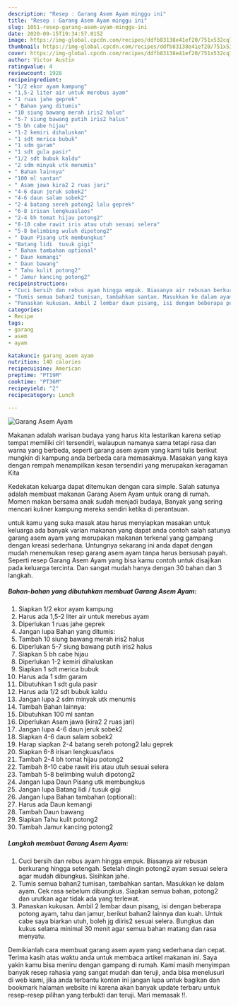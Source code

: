 ```yaml
---
description: "Resep : Garang Asem Ayam minggu ini"
title: "Resep : Garang Asem Ayam minggu ini"
slug: 1051-resep-garang-asem-ayam-minggu-ini
date: 2020-09-15T19:34:57.015Z
image: https://img-global.cpcdn.com/recipes/ddfb83138e41ef20/751x532cq70/garang-asem-ayam-foto-resep-utama.jpg
thumbnail: https://img-global.cpcdn.com/recipes/ddfb83138e41ef20/751x532cq70/garang-asem-ayam-foto-resep-utama.jpg
cover: https://img-global.cpcdn.com/recipes/ddfb83138e41ef20/751x532cq70/garang-asem-ayam-foto-resep-utama.jpg
author: Victor Austin
ratingvalue: 4
reviewcount: 1928
recipeingredient:
- "1/2 ekor ayam kampung"
- "1,5-2 liter air untuk merebus ayam"
- "1 ruas jahe geprek"
- " Bahan yang ditumis"
- "10 siung bawang merah iris2 halus"
- "5-7 siung bawang putih iris2 halus"
- "5 bh cabe hijau"
- "1-2 kemiri dihaluskan"
- "1 sdt merica bubuk"
- "1 sdm garam"
- "1 sdt gula pasir"
- "1/2 sdt bubuk kaldu"
- "2 sdm minyak utk menumis"
- " Bahan lainnya"
- "100 ml santan"
- " Asam jawa kira2 2 ruas jari"
- "4-6 daun jeruk sobek2"
- "4-6 daun salam sobek2"
- "2-4 batang sereh potong2 lalu geprek"
- "6-8 irisan lengkuaslaos"
- "2-4 bh tomat hijau potong2"
- "8-10 cabe rawit iris atau utuh sesuai selera"
- "5-8 belimbing wuluh dipotong2"
- " Daun Pisang utk membungkus"
- "Batang lidi  tusuk gigi"
- " Bahan tambahan optional"
- " Daun kemangi"
- " Daun bawang"
- " Tahu kulit potong2"
- " Jamur kancing potong2"
recipeinstructions:
- "Cuci bersih dan rebus ayam hingga empuk. Biasanya air rebusan berkurang hingga setengah. Setelah dingin potong2 ayam sesuai selera agar mudah dibungkus. Sisihkan jahe."
- "Tumis semua bahan2 tumisan, tambahkan santan. Masukkan ke dalam ayam. Cek rasa sebelum dibungkus. Siapkan semua bahan, potong2 dan urutkan agar tidak ada yang terlewat."
- "Panaskan kukusan. Ambil 2 lembar daun pisang, isi dengan beberapa potong ayam, tahu dan jamur, berikut bahan2 lainnya dan kuah. Untuk cabe saya biarkan utuh, boleh jg diiris2 sesuai selera. Bungkus dan kukus selama minimal 30 menit agar semua bahan matang dan rasa menyatu."
categories:
- Recipe
tags:
- garang
- asem
- ayam

katakunci: garang asem ayam 
nutrition: 140 calories
recipecuisine: American
preptime: "PT19M"
cooktime: "PT36M"
recipeyield: "2"
recipecategory: Lunch

---
```



![Garang Asem Ayam](https://img-global.cpcdn.com/recipes/ddfb83138e41ef20/751x532cq70/garang-asem-ayam-foto-resep-utama.jpg)

Makanan adalah warisan budaya yang harus kita lestarikan karena setiap tempat memiliki ciri tersendiri, walaupun namanya sama tetapi rasa dan warna yang berbeda, seperti garang asem ayam yang kami tulis berikut mungkin di kampung anda berbeda cara memasaknya. Masakan yang kaya dengan rempah menampilkan kesan tersendiri yang merupakan keragaman Kita



Kedekatan keluarga dapat ditemukan dengan cara simple. Salah satunya adalah membuat makanan Garang Asem Ayam untuk orang di rumah. Momen makan bersama anak sudah menjadi budaya, Banyak yang sering mencari kuliner kampung mereka sendiri ketika di perantauan.

untuk kamu yang suka masak atau harus menyiapkan masakan untuk keluarga ada banyak varian makanan yang dapat anda contoh salah satunya garang asem ayam yang merupakan makanan terkenal yang gampang dengan kreasi sederhana. Untungnya sekarang ini anda dapat dengan mudah menemukan resep garang asem ayam tanpa harus bersusah payah.
Seperti resep Garang Asem Ayam yang bisa kamu contoh untuk disajikan pada keluarga tercinta. Dan sangat mudah hanya dengan 30 bahan dan 3 langkah.


<!--inarticleads1-->

##### Bahan-bahan yang dibutuhkan membuat Garang Asem Ayam:

1. Siapkan 1/2 ekor ayam kampung
1. Harus ada 1,5-2 liter air untuk merebus ayam
1. Diperlukan 1 ruas jahe geprek
1. Jangan lupa  Bahan yang ditumis:
1. Tambah 10 siung bawang merah iris2 halus
1. Diperlukan 5-7 siung bawang putih iris2 halus
1. Siapkan 5 bh cabe hijau
1. Diperlukan 1-2 kemiri dihaluskan
1. Siapkan 1 sdt merica bubuk
1. Harus ada 1 sdm garam
1. Dibutuhkan 1 sdt gula pasir
1. Harus ada 1/2 sdt bubuk kaldu
1. Jangan lupa 2 sdm minyak utk menumis
1. Tambah  Bahan lainnya:
1. Dibutuhkan 100 ml santan
1. Diperlukan  Asam jawa (kira2 2 ruas jari)
1. Jangan lupa 4-6 daun jeruk sobek2
1. Siapkan 4-6 daun salam sobek2
1. Harap siapkan 2-4 batang sereh potong2 lalu geprek
1. Siapkan 6-8 irisan lengkuas/laos
1. Tambah 2-4 bh tomat hijau potong2
1. Tambah 8-10 cabe rawit iris atau utuh sesuai selera
1. Tambah 5-8 belimbing wuluh dipotong2
1. Jangan lupa  Daun Pisang utk membungkus
1. Jangan lupa Batang lidi / tusuk gigi
1. Jangan lupa  Bahan tambahan (optional):
1. Harus ada  Daun kemangi
1. Tambah  Daun bawang
1. Siapkan  Tahu kulit potong2
1. Tambah  Jamur kancing potong2




<!--inarticleads2-->

##### Langkah membuat  Garang Asem Ayam:

1. Cuci bersih dan rebus ayam hingga empuk. Biasanya air rebusan berkurang hingga setengah. Setelah dingin potong2 ayam sesuai selera agar mudah dibungkus. Sisihkan jahe.
1. Tumis semua bahan2 tumisan, tambahkan santan. Masukkan ke dalam ayam. Cek rasa sebelum dibungkus. Siapkan semua bahan, potong2 dan urutkan agar tidak ada yang terlewat.
1. Panaskan kukusan. Ambil 2 lembar daun pisang, isi dengan beberapa potong ayam, tahu dan jamur, berikut bahan2 lainnya dan kuah. Untuk cabe saya biarkan utuh, boleh jg diiris2 sesuai selera. Bungkus dan kukus selama minimal 30 menit agar semua bahan matang dan rasa menyatu.




Demikianlah cara membuat garang asem ayam yang sederhana dan cepat. Terima kasih atas waktu anda untuk membaca artikel makanan ini. Saya yakin kamu bisa meniru dengan gampang di rumah. Kami masih menyimpan banyak resep rahasia yang sangat mudah dan teruji, anda bisa menelusuri di web kami, jika anda terbantu konten ini jangan lupa untuk bagikan dan bookmark halaman website ini karena akan banyak update terbaru untuk resep-resep pilihan yang terbukti dan teruji. Mari memasak !!. 
